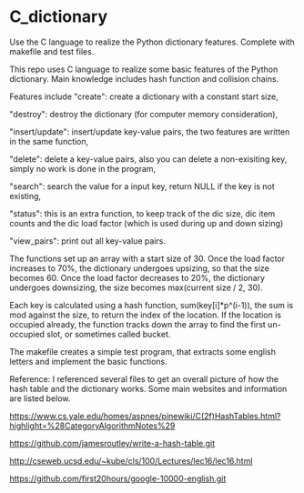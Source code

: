 # C_dictionary

Use the C language to realize the Python dictionary features. Complete with makefile and test files.

This repo uses C language to realize some basic features of the Python dictionary. Main knowledge includes hash function and collision chains. 

Features include 
"create": create a dictionary with a constant start size,

"destroy": destroy the dictionary (for computer memory consideration),

"insert/update": insert/update key-value pairs, the two features are written in the same function,

"delete": delete a key-value pairs, also you can delete a non-exisiting key, simply no work is done in the program,

"search": search the value for a input key, return NULL if the key is not existing,

"status": this is an extra function, to keep track of the dic size, dic item counts and the dic load factor (which is used during up and down sizing)

"view_pairs": print out all key-value pairs.

The functions set up an array with a start size of 30. Once the load factor increases to 70%, the dictionary undergoes upsizing, so that the size becomes 60. Once the load factor decreases to 20%, the dictionary undergoes downsizing, the size becomes max(current size / 2, 30).

Each key is calculated using a hash function, sum(key[i]*p^(i-1)), the sum is mod against the size, to return the index of the location. If the location is occupied already, the function tracks down the array to find the first un-occupied slot, or sometimes called bucket. 

The makefile creates a simple test program, that extracts some english letters and implement the basic functions. 

Reference:
I referenced several files to get an overall picture of how the hash table and the dictionary works. Some main websites and information are listed below.

https://www.cs.yale.edu/homes/aspnes/pinewiki/C(2f)HashTables.html?highlight=%28CategoryAlgorithmNotes%29

https://github.com/jamesroutley/write-a-hash-table.git 

http://cseweb.ucsd.edu/~kube/cls/100/Lectures/lec16/lec16.html

https://github.com/first20hours/google-10000-english.git 
